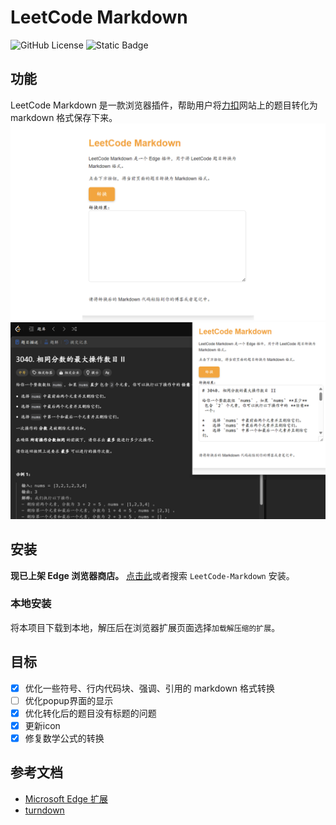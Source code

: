 # LeetCode Markdown
![GitHub License](https://img.shields.io/github/license/whateverzpy/LeetCode-Markdown) ![Static Badge](https://img.shields.io/badge/LeetCode-%23FFA116?logo=leetcode&labelColor=%23555&link=https%3A%2F%2Fleetcode.cn%2F)
## 功能
LeetCode Markdown 是一款浏览器插件，帮助用户将[力扣](https://leetcode.cn/)网站上的题目转化为 markdown 格式保存下来。
![](images/屏幕截图%202024-05-22%20114652.png)
![](images/屏幕截图%202024-06-08%20023345.png)
## 安装
**现已上架 Edge 浏览器商店。**
[点击此](https://microsoftedge.microsoft.com/addons/detail/leetcodemarkdown/ocbihjjehhpociepapklcnbdbncficck)或者搜索 `LeetCode-Markdown` 安装。
### 本地安装
将本项目下载到本地，解压后在浏览器扩展页面选择`加载解压缩的扩展`。
## 目标
- [x] 优化一些符号、行内代码块、强调、引用的 markdown 格式转换
- [ ] 优化popup界面的显示
- [x] 优化转化后的题目没有标题的问题
- [x] 更新icon
- [x] 修复数学公式的转换
## 参考文档
- [Microsoft Edge 扩展](https://learn.microsoft.com/zh-cn/microsoft-edge/extensions-chromium/)
- [turndown](https://github.com/mixmark-io/turndown)